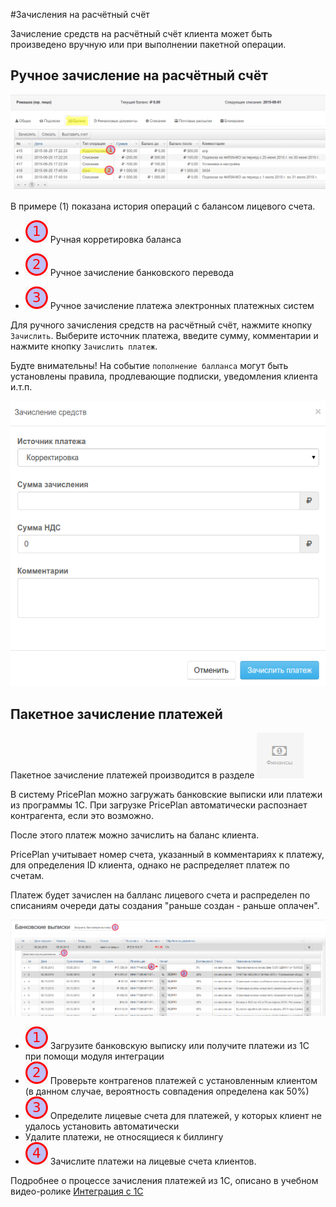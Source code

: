 #Зачисления на pасчётный счёт

Зачисление средств на расчётный счёт клиента может быть произведено вручную или при выполнении пакетной операции.

## Ручное зачисление на pасчётный счёт
![](payments.png)

В примере (1) показана история операций с балансом лицевого счета. 

- ![](1.png) Ручная корретировка баланса 

- ![](2.png) Ручное зачисление банковского перевода

- ![](3.png) Ручное зачисление платежа электронных платежных систем  


Для ручного зачисления средств на pасчётный счёт, нажмите кнопку `Зачислить`. Выберите источник платежа, введите сумму, комментарии и нажмите кнопку `Зачислить платеж`. 

Будте внимательны! На событие `пополнение балланса` могут быть установлены правила, продлевающие подписки, уведомления клиента и.т.п.

![Ручной платеж](manual-pay.png) 



## Пакетное зачисление платежей

Пакетное зачисление платежей производится в разделе ![Финансы](menu-finances.png) 

В систему PriсеPlan можно загружать банковские выписки или платежи из программы 1С. При загрузке PricePlan автоматически распознает контрагента, если это возможно. 

После этого платеж можно зачислить на баланс клиента.

PriсеPlan учитывает номер счета, указанный в комментариях к платежу, для определения ID клиента, однако не распределяет платеж по счетам. 

Платеж будет зачислен на балланс лицевого счета и распределен по списаниям очереди даты создания "раньше создан - раньше оплачен".

![](batch-pay.png) 

- ![](1.png)  Загрузите банковскую выписку или получите платежи из 1С при помощи модуля интеграции
- ![](2.png) Проверьте контрагенов платежей с установленным клиентом (в данном случае, вероятность совпадения определена как 50%)
- ![](3.png) Определите лицевые счета для платежей, у которых клиент не удалось установить автоматически
- Удалите платежи, не относящиеся к биллингу
- ![](4.png) Зачислите платежи на лицевые счета клиентов.


Подробнее о процессе зачисления платежей из 1С, описано в учебном видео-ролике [Интеграция с 1С](http://youtu.be/7wSDOFz_V2c)
